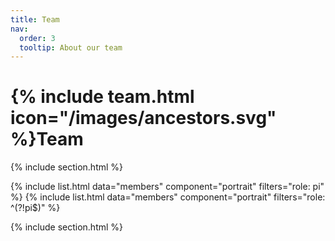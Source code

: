 ```yaml
---
title: Team
nav:
  order: 3
  tooltip: About our team
---
```


# {% include team.html icon="/images/ancestors.svg" %}Team



{% include section.html %}

{% include list.html data="members" component="portrait" filters="role: pi" %}
{% include list.html data="members" component="portrait" filters="role: ^(?!pi$)" %}


{% include section.html %}


